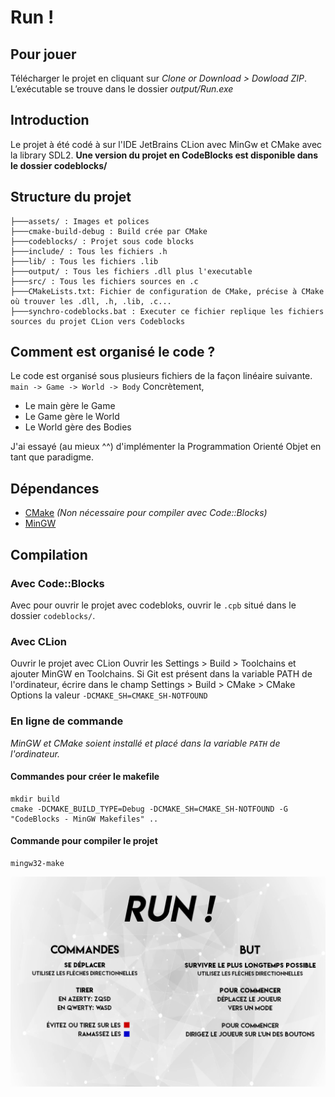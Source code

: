 ﻿


# Run !

## Pour jouer
Télécharger le projet en cliquant sur *Clone or Download > Dowload ZIP*.
L’exécutable se trouve dans le dossier *output/Run.exe*

## Introduction

Le projet à été codé à sur l'IDE JetBrains CLion avec MinGw et CMake avec la library SDL2. **Une version du projet en CodeBlocks est disponible dans le dossier codeblocks/**
## Structure du projet

 ```
├───assets/ : Images et polices
├───cmake-build-debug : Build crée par CMake
├───codeblocks/ : Projet sous code blocks
├───include/ : Tous les fichiers .h
├───lib/ : Tous les fichiers .lib
├───output/ : Tous les fichiers .dll plus l'executable
├───src/ : Tous les fichiers sources en .c
├───CMakeLists.txt: Fichier de configuration de CMake, précise à CMake où trouver les .dll, .h, .lib, .c...
├───synchro-codeblocks.bat : Executer ce fichier replique les fichiers sources du projet CLion vers Codeblocks
```

## Comment est organisé le code ?
Le code est organisé sous plusieurs fichiers de la façon linéaire suivante.
`main -> Game -> World -> Body`
Concrètement,
- Le main gère le Game
- Le Game gère le World
- Le World gère des Bodies

J'ai essayé (au mieux ^^) d'implémenter la Programmation Orienté Objet en tant que paradigme.

## Dépendances
- [CMake](https://cmake.org) *(Non nécessaire pour compiler avec Code::Blocks)*
- [MinGW](http://www.mingw.org/)

## Compilation

### Avec Code::Blocks
Avec pour ouvrir le projet avec codebloks, ouvrir le `.cpb` situé dans le dossier `codeblocks/`.

### Avec CLion
Ouvrir le projet avec CLion
Ouvrir les Settings > Build > Toolchains et ajouter MinGW en Toolchains.
Si Git est présent dans la variable PATH de l'ordinateur, écrire dans le champ Settings > Build > CMake > CMake Options la valeur `-DCMAKE_SH=CMAKE_SH-NOTFOUND`

### En ligne de commande

*MinGW et CMake soient installé et placé dans la variable `PATH` de l'ordinateur.*

#### Commandes pour créer le makefile
```
mkdir build
cmake -DCMAKE_BUILD_TYPE=Debug -DCMAKE_SH=CMAKE_SH-NOTFOUND -G "CodeBlocks - MinGW Makefiles" ..
```
#### Commande pour compiler le projet
```
mingw32-make
```

![Capture](https://raw.githubusercontent.com/ThomasLachaux/Run/master/assets/rules.png)
